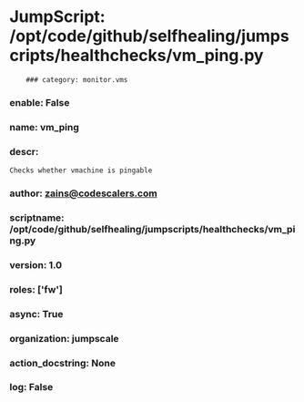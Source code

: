 
# JumpScript: /opt/code/github/selfhealing/jumpscripts/healthchecks/vm_ping.py
        ### category: monitor.vms
### enable: False
### name: vm_ping
### descr: 
```
Checks whether vmachine is pingable

```
### author: zains@codescalers.com
### scriptname: /opt/code/github/selfhealing/jumpscripts/healthchecks/vm_ping.py
### version: 1.0
### roles: ['fw']
### async: True
### organization: jumpscale
### action_docstring: None
### log: False

